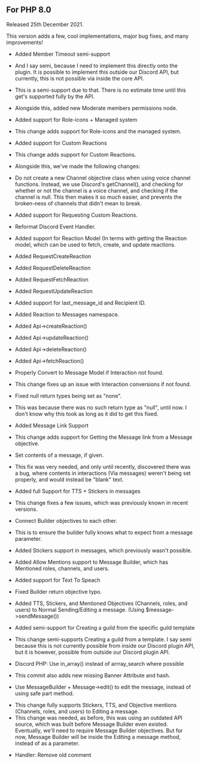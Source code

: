 ## For PHP 8.0

Released 25th December 2021.

This version adds a few, cool implementations, major bug fixes, and many improvements!

- Added Member Timeout semi-support 
* And I say semi, because I need to implement this directly onto the plugin. It is possible to implement this outside our Discord API, but currently, this is not possible via inside the core API.

* This is a semi-support due to that. There is no estimate time until this get's supported fully by the API.

- Alongside this, added new Moderate members permissions node.

- Added support for Role-icons + Managed system
* This change adds support for Role-icons and the managed system.

- Added support for Custom Reactions
* This change adds support for Custom Reactions.

- Alongside this, we've made the following changes:

- Do not create a new Channel objective class when using voice channel functions. Instead, we use Discord's getChannel(), and checking for whether or not the channel is a voice channel, and checking if the channel is null. This then makes it so much easier, and prevents the broken-ness of channels that didn't mean to break.

- Added support for Requesting Custom Reactions.

- Reformat Discord Event Handler.

- Added support for Reaction Model (In terms with getting the Reaction model, which can be used to fetch, create, and update reactions.

- Added RequestCreateReaction

- Added RequestDeleteReaction

- Added RequestFetchReaction

- Added RequestUpdateReaction

- Added support for last_message_id and Recipient ID.

- Added Reaction to Messages namespace.

- Added Api->createReaction()

- Added Api->updateReaction()

- Added Api->deleteReaction()

- Added Api->fetchReaction()

- Properly Convert to Message Model if Interaction not found.
* This change fixes up an issue with Interaction conversions if not found.

- Fixed null return types being set as "none".
* This was because there was no such return type as "null", until now. I don't know why this took as long as it did to get this fixed.

- Added Message Link Support 
* This change adds support for Getting the Message link from a Message objective.

- Set contents of a message, if given. 
* This fix was very needed, and only until recently, discovered there was a bug, where contents in interactions (Via messages) weren't being set properly, and would instead be "blank" text.

- Added full Support for TTS + Stickers in messages
* This change fixes a few issues, which was previously known in recent versions.

- Connect Builder objectives to each other.
* This is to ensure the builder fully knows what to expect from a message parameter.

- Added Stickers support in messages, which previously wasn't possible.

- Added Allow Mentions support to Message Builder, which has Mentioned roles, channels, and users.

- Added support for Text To Speach

- Fixed Builder return objective typo.

- Added TTS, Stickers, and Mentioned Objectives (Channels, roles, and users) to Normal Sending/Editing a message. (Using $message->sendMessage())

- Added semi-support for Creating a guild from the specific guild template
* This change semi-supports Creating a guild from a template. I say semi because this is not currently possible from inside our Discord plugin API, but it is however, possible from outside our Discord plugin API.

- Discord PHP: Use in_array() instead of arrray_search where possible
* This commit also adds new missing Banner Attribute and hash.

- Use MessageBuilder + Message->edit() to edit the message, instead of using safe part method.
* This change fully supports Stickers, TTS, and Objective mentions (Channels, roles, and users) to Editing a message.
* This change was needed, as before, this was using an outdated API source, which was built before Message Builder even existed. Eventually, we'll need to require Message Builder objectives. But for now, Message Builder will be inside the Editing a message method, instead of as a parameter.

- Handler: Remove old comment